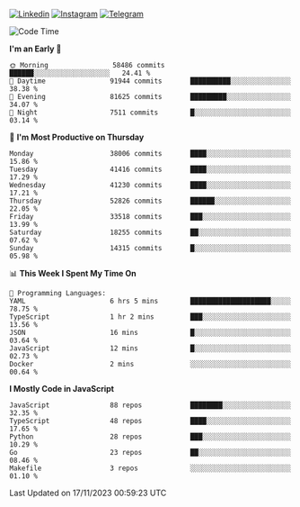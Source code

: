 [![Linkedin](https://img.shields.io/badge/-Archie-blue?style=flat-square&labelColor=gray&logo=Linkedin&logoColor=white&link=https://www.linkedin.com/in/archisdi)](https://www.linkedin.com/in/archisdi)
[![Instagram](https://img.shields.io/badge/-@archisdi-orange?style=flat-square&labelColor=gray&logo=Instagram&logoColor=white&link=https://www.instagram.com/archisdi)](https://www.instagram.com/archisdi)
[![Telegram](https://img.shields.io/badge/-aai-informational?style=flat-square&labelColor=gray&logo=telegram&logoColor=white&link=https://t.me/archisdi)](https://t.me/archisdi)

<!--START_SECTION:waka-->
![Code Time](http://img.shields.io/badge/Code%20Time-2%2C462%20hrs%2053%20mins-blue)

**I'm an Early 🐤** 

```text
🌞 Morning                58486 commits       ██████░░░░░░░░░░░░░░░░░░░   24.41 % 
🌆 Daytime                91944 commits       ██████████░░░░░░░░░░░░░░░   38.38 % 
🌃 Evening                81625 commits       █████████░░░░░░░░░░░░░░░░   34.07 % 
🌙 Night                  7511 commits        █░░░░░░░░░░░░░░░░░░░░░░░░   03.14 % 
```
📅 **I'm Most Productive on Thursday** 

```text
Monday                   38006 commits       ████░░░░░░░░░░░░░░░░░░░░░   15.86 % 
Tuesday                  41416 commits       ████░░░░░░░░░░░░░░░░░░░░░   17.29 % 
Wednesday                41230 commits       ████░░░░░░░░░░░░░░░░░░░░░   17.21 % 
Thursday                 52826 commits       ██████░░░░░░░░░░░░░░░░░░░   22.05 % 
Friday                   33518 commits       ███░░░░░░░░░░░░░░░░░░░░░░   13.99 % 
Saturday                 18255 commits       ██░░░░░░░░░░░░░░░░░░░░░░░   07.62 % 
Sunday                   14315 commits       █░░░░░░░░░░░░░░░░░░░░░░░░   05.98 % 
```


📊 **This Week I Spent My Time On** 

```text
💬 Programming Languages: 
YAML                     6 hrs 5 mins        ████████████████████░░░░░   78.75 % 
TypeScript               1 hr 2 mins         ███░░░░░░░░░░░░░░░░░░░░░░   13.56 % 
JSON                     16 mins             █░░░░░░░░░░░░░░░░░░░░░░░░   03.64 % 
JavaScript               12 mins             █░░░░░░░░░░░░░░░░░░░░░░░░   02.73 % 
Docker                   2 mins              ░░░░░░░░░░░░░░░░░░░░░░░░░   00.64 % 
```

**I Mostly Code in JavaScript** 

```text
JavaScript               88 repos            ████████░░░░░░░░░░░░░░░░░   32.35 % 
TypeScript               48 repos            ████░░░░░░░░░░░░░░░░░░░░░   17.65 % 
Python                   28 repos            ███░░░░░░░░░░░░░░░░░░░░░░   10.29 % 
Go                       23 repos            ██░░░░░░░░░░░░░░░░░░░░░░░   08.46 % 
Makefile                 3 repos             ░░░░░░░░░░░░░░░░░░░░░░░░░   01.10 % 
```




 Last Updated on 17/11/2023 00:59:23 UTC
<!--END_SECTION:waka-->